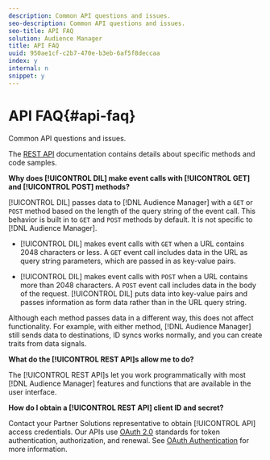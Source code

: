 ```yaml
---
description: Common API questions and issues.
seo-description: Common API questions and issues.
seo-title: API FAQ
solution: Audience Manager
title: API FAQ
uuid: 950ae1cf-c2b7-470e-b3eb-6af5f8deccaa
index: y
internal: n
snippet: y
---
```


# API FAQ{#api-faq}

Common API questions and issues.

<!-- 

faq_api.xml

 -->

The [REST API](../c-api/c-rest-api-main/c-rest-api-main.md#concept_B512E6C3410A4304A672588A60A792B1) documentation contains details about specific methods and code samples.

**Why does [!UICONTROL DIL] make event calls with [!UICONTROL GET] and [!UICONTROL POST] methods?**

[!UICONTROL DIL] passes data to [!DNL Audience Manager] with a `GET` or `POST` method based on the length of the query string of the event call. This behavior is built in to `GET` and `POST` methods by default. It is not specific to [!DNL Audience Manager].

* [!UICONTROL DIL] makes event calls with `GET` when a URL contains 2048 characters or less. A `GET` event call includes data in the URL as query string parameters, which are passed in as key-value pairs. 

* [!UICONTROL DIL] makes event calls with `POST` when a URL contains more than 2048 characters. A `POST` event call includes data in the body of the request. [!UICONTROL DIL] puts data into key-value pairs and passes information as form data rather than in the URL query string.

Although each method passes data in a different way, this does not affect functionality. For example, with either method, [!DNL Audience Manager] still sends data to destinations, ID syncs works normally, and you can create traits from data signals.

**What do the [!UICONTROL REST API]s allow me to do?**

The [!UICONTROL REST API]s let you work programmatically with most [!DNL Audience Manager] features and functions that are available in the user interface.

**How do I obtain a [!UICONTROL REST API] client ID and secret?**

Contact your Partner Solutions representative to obtain [!UICONTROL API] access credentials. Our APIs use [OAuth 2.0](https://oauth.net/2/) standards for token authentication, authorization, and renewal. See [OAuth Authentication](../c-api/c-rest-api-main/aam-api-getting-started.md#concept_426EEF5C102049B08C8ECF90FCB41796) for more information. 
